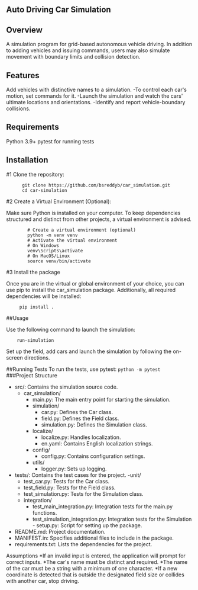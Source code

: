 ## Auto Driving Car Simulation

## Overview
A simulation program for grid-based autonomous vehicle driving. In addition to adding vehicles and issuing commands, users may also simulate movement with boundary limits and collision detection.

## Features
Add vehicles with distinctive names to a simulation.
-To control each car's motion, set commands for it.
-Launch the simulation and watch the cars' ultimate locations and orientations.
-Identify and report vehicle-boundary collisions.

## Requirements
Python 3.9+
pytest for running tests

## Installation
  #1 Clone the repository:
  ```
        git clone https://github.com/bsreddyb/car_simulation.git
        cd car-simulation
  ```  
  #2 Create a Virtual Environment (Optional):
  
  Make sure Python is installed on your computer. To keep dependencies structured and distinct from other projects, a virtual environment is advised.
  ```
          # Create a virtual environment (optional)
          python -m venv venv
          # Activate the virtual environment
          # On Windows
          venv\Scripts\activate
          # On MacOS/Linux
          source venv/bin/activate
   ```
  #3 Install the package
  
  Once you are in the virtual or global environment of your choice, you can use pip to install the car_simulation package.
  Additionally, all required dependencies will be installed:
  ```
       pip install .
  ```
##Usage

Use the following command to launch the simulation:
```
    run-simulation
```

Set up the field, add cars and launch the simulation by following the on-screen directions.

##Running Tests
To run the tests, use pytest:
    ```
        python -m pytest    
    ```
###Project Structure
- src/: Contains the simulation source code.
  - car_simulation/
    - main.py: The main entry point for starting the simulation.
    - simulation/
      - car.py: Defines the Car class.
      - field.py: Defines the Field class.
      - simulation.py: Defines the Simulation class.
    - localize/
      - localize.py: Handles localization.
      - en.yaml: Contains English localization strings.
    - config/
      - config.py: Contains configuration settings.
    - utils/
      - logger.py: Sets up logging.
- tests/: Contains the test cases for the project.
  -unit/
    - test_car.py: Tests for the Car class.
    - test_field.py: Tests for the Field class.
    - test_simulation.py: Tests for the Simulation class.
  - integration/
    - test_main_integration.py: Integration tests for the main.py functions.
    - test_simulation_integration.py: Integration tests for the Simulation - setup.py: Script for setting up the package.
- README.md: Project documentation.
- MANIFEST.in: Specifies additional files to include in the package.
- requirements.txt: Lists the dependencies for the project.

Assumptions
*If an invalid input is entered, the application will prompt for correct inputs.
*The car's name must be distinct and required.
*The name of the car must be a string with a minimum of one character.
*If a new coordinate is detected that is outside the designated field size or collides with another car, stop driving.

